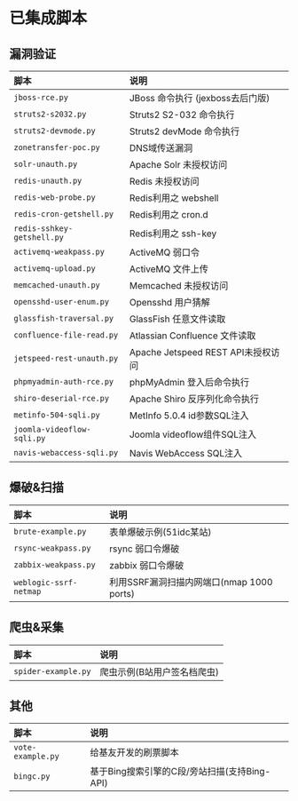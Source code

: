 # 已集成脚本

漏洞验证 
----
|脚本|说明|
|:---|:---|
|`jboss-rce.py`       | JBoss 命令执行 (jexboss去后门版) |  
|`struts2-s2032.py`   | Struts2 S2-032 命令执行 | 
|`struts2-devmode.py` | Struts2 devMode 命令执行 |
|`zonetransfer-poc.py`| DNS域传送漏洞 |
|`solr-unauth.py`     | Apache Solr 未授权访问 |
|`redis-unauth.py`    | Redis 未授权访问 |
|`redis-web-probe.py`| Redis利用之 webshell|
|`redis-cron-getshell.py`| Redis利用之 cron.d|
|`redis-sshkey-getshell.py`| Redis利用之 ssh-key|
|`activemq-weakpass.py`    | ActiveMQ 弱口令 |
|`activemq-upload.py`    | ActiveMQ 文件上传 |
|`memcached-unauth.py`    | Memcached 未授权访问 |
|`opensshd-user-enum.py`| Opensshd 用户猜解 |
|`glassfish-traversal.py`| GlassFish 任意文件读取|
|`confluence-file-read.py`| Atlassian Confluence 文件读取 |
|`jetspeed-rest-unauth.py`| Apache Jetspeed REST API未授权访问|
|`phpmyadmin-auth-rce.py` | phpMyAdmin 登入后命令执行|
|`shiro-deserial-rce.py`  | Apache Shiro 反序列化命令执行|
|`metinfo-504-sqli.py`| MetInfo 5.0.4 id参数SQL注入|
|`joomla-videoflow-sqli.py`| Joomla videoflow组件SQL注入|
|`navis-webaccess-sqli.py`| Navis WebAccess SQL注入|

爆破&扫描 
-----
|脚本|说明|
|:---|:---|
|`brute-example.py`    | 表单爆破示例(51idc某站)|
|`rsync-weakpass.py`   | rsync 弱口令爆破|
|`zabbix-weakpass.py`  | zabbix 弱口令爆破|
|`weblogic-ssrf-netmap`|利用SSRF漏洞扫描内网端口(nmap 1000 ports)|
  
爬虫&采集
-----
|脚本|说明|
|:---|:---|
|`spider-example.py`   |爬虫示例(B站用户签名档爬虫)|  
  
其他
---
|脚本|说明|
|:---|:---|
|`vote-example.py`     |给基友开发的刷票脚本|  
|`bingc.py`            |基于Bing搜索引擎的C段/旁站扫描(支持Bing-API)|  
  
  
